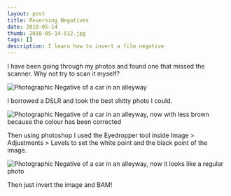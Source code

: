 ```yaml
---
layout: post
title: Reversing Negatives
date: 2018-05-14
thumb: 2018-05-14-512.jpg
tags: []
description: I learn how to invert a film negative
---
```


I have been going through my photos and found one that missed the scanner. Why not try to scan it myself?

![Photographic Negative of a car in an alleyway](/public/images/2018-05-14-1-1024.jpg)

I borrowed a DSLR and took the best shitty photo I could.

![Photographic Negative of a car in an alleyway, now with less brown because the colour has been corrected](/public/images/2018-05-14-2-1024.jpg)

Then using photoshop I used the Eyedropper tool inside Image > Adjustments > Levels to set the white point and the black point of the image.

![Photographic Negative of a car in an alleyway, now it looks like a regular photo](/public/images/2018-05-14-3-1024.jpg)

Then just invert the image and BAM!